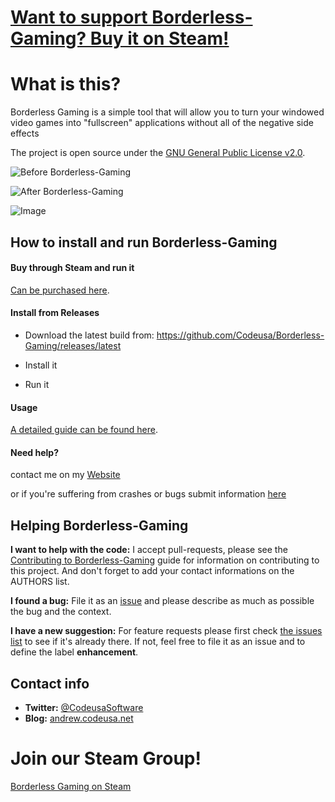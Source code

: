 # [Want to support Borderless-Gaming? Buy it on Steam!](http://store.steampowered.com/app/388080)

# What is this?

Borderless Gaming is a simple tool that will allow you to turn your windowed video games into "fullscreen" applications without all of the negative side effects

The project is open source under the [GNU General Public License v2.0](https://github.com/Codeusa/Borderless-Gaming/blob/master/LICENSE).


![Before Borderless-Gaming](http://cdn.akamai.steamstatic.com/steam/apps/388080/ss_a599d209638e8db8af430b7e9028c490c3c24f78.1920x1080.jpg?t=1437672493)

![After Borderless-Gaming](http://cdn.akamai.steamstatic.com/steam/apps/388080/ss_3f6206f211ea573e6013665f5bca126c6ba895ce.1920x1080.jpg?t=1437672493)

![Image](http://cdn.akamai.steamstatic.com/steam/apps/388080/ss_0bb8cabe18249b7fdc16376723e0fd6110bd7c4e.1920x1080.jpg?t=1437672493)


## How to install and run Borderless-Gaming
#### Buy through Steam and run it
[Can be purchased here](http://store.steampowered.com/app/388080).

#### Install from Releases

- Download the latest build from: https://github.com/Codeusa/Borderless-Gaming/releases/latest

- Install it

- Run it

#### Usage
[A detailed guide can be found here](https://steamcommunity.com/app/388080/discussions/0/535151589899658778/).

#### Need help?
contact me on my [Website](http://andrew.imk) 

or if you're suffering from crashes or bugs submit information [here](https://github.com/Codeusa/Borderless-Gaming/issues?state=open)


## Helping Borderless-Gaming 

**I want to help with the code:** I accept pull-requests, please see the [Contributing to Borderless-Gaming](https://github.com/Codeusa/Borderless-Gaming/blob/master/CONTRIBUTING.md) guide for information on contributing to this project. And don't forget to add your contact informations on the AUTHORS list.

**I found a bug:** File it as an [issue](https://github.com/Codeusa/Borderless-Gaming/issues) and please describe as much as possible the bug and the context.

**I have a new suggestion:** For feature requests please first check [the issues list](https://github.com/Codeusa/Borderless-Gaming/issues) to see if it's already there. If not, feel free to file it as an issue and to define the label **enhancement**.

## Contact info

* **Twitter:** [@CodeusaSoftware](https://twitter.com/andrewmd5)
* **Blog:** [andrew.codeusa.net](http://blog.andrew.im)

# Join our Steam Group!
[Borderless Gaming on Steam](https://steamcommunity.com/app/388080/discussions/)
